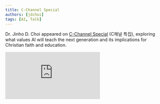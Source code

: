 ```yaml
---
title: C-Channel Special
authors: [jdchoi]
tags: [AI, Talk]
---
```


Dr. Jinho D. Choi appeared on [C-Channel Special](https://www.cchannel.com) (C채널 특집), exploring what values AI will teach the next generation and its implications for Christian faith and education.

<div className="media-container">
  <div className="video-wrapper">
    <iframe 
      src="https://www.youtube.com/embed/PtwDoqKtTdM" 
      frameBorder="0" 
      allow="accelerometer; autoplay; clipboard-write; encrypted-media; gyroscope; picture-in-picture; web-share" 
      allowFullScreen>
    </iframe>
  </div>
</div>
